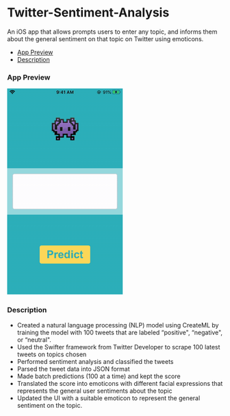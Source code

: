 # Twitter-Sentiment-Analysis
An iOS app that allows prompts users to enter any topic, and informs them about the general sentiment on that topic on Twitter using emoticons.

* [App Preview](#App-Preview)
* [Description](#Description)

### App Preview
![App Preview](https://github.com/ardentlycurious101/Twitter-Sentiment-Analysis/blob/master/TwitterSentimentAnalysis.gif)

### Description
* Created a natural language processing (NLP) model using CreateML by training the model with 100 tweets that are labeled “positive", “negative", or “neutral".
* Used the Swifter framework from Twitter Developer to scrape 100 latest tweets on topics chosen
* Performed sentiment analysis and classified the tweets 
* Parsed the tweet data into JSON format
* Made batch predictions (100 at a time) and kept the score 
* Translated the score into emoticons with different facial expressions that represents the general user sentiments about the topic
* Updated the UI with a suitable emoticon to represent the general sentiment on the topic.
